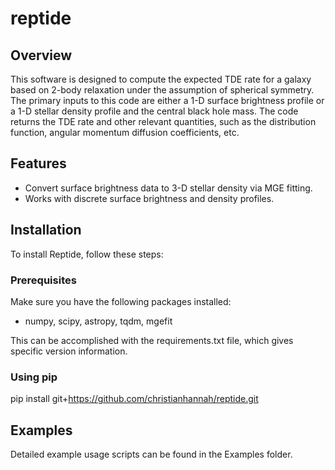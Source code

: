 # reptide

## Overview

This software is designed to compute the expected TDE rate for a galaxy based on 2-body relaxation under the assumption of spherical symmetry. The primary inputs to this code are either a 1-D surface brightness profile or a 1-D stellar density profile and the central black hole mass. The code returns the TDE rate and other relevant quantities, such as the distribution function, angular momentum diffusion coefficients, etc.

## Features

- Convert surface brightness data to 3-D stellar density via MGE fitting.
- Works with discrete surface brightness and density profiles. 

## Installation

To install Reptide, follow these steps:

### Prerequisites

Make sure you have the following packages installed:
- numpy, scipy, astropy, tqdm, mgefit

This can be accomplished with the requirements.txt file, which gives specific version information.

### Using pip

pip install git+https://github.com/christianhannah/reptide.git

## Examples

Detailed example usage scripts can be found in the Examples folder.
